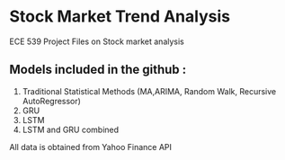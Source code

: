 # Stock Market Trend Analysis
ECE 539 Project Files on Stock market analysis 

## Models included in the github :
 1.  Traditional Statistical Methods (MA,ARIMA, Random Walk, Recursive AutoRegressor)
 2.  GRU
 3.  LSTM
 4.  LSTM and GRU combined

All data is obtained from Yahoo Finance API
